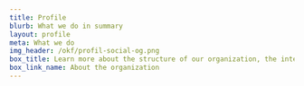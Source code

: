 ```yaml
---
title: Profile
blurb: What we do in summary
layout: profile
meta: What we do
img_header: /okf/profil-social-og.png
box_title: Learn more about the structure of our organization, the international network and the role of our board
box_link_name: About the organization
---
```

